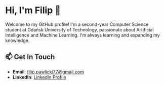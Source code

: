 # Hi, I'm Filip 👋

Welcome to my GitHub profile! I'm a second-year Computer Science student at Gdańsk University of Technology, passionate about Artificial Intelligence and Machine Learning. I'm always learning and expanding my knowledge.

## 📫 Get In Touch
- **Email**: [filip.pawlicki77@gmail.com](mailto:filip.pawlicki77@gmail.com)
- **LinkedIn**: [LinkedIn Profile](https://www.linkedin.com/in/filip-pawlicki)

